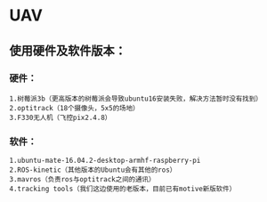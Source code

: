 # UAV

## 使用硬件及软件版本：
### 硬件：
    1.树莓派3b（更高版本的树莓派会导致ubuntu16安装失败，解决方法暂时没有找到）
    2.optitrack（18个摄像头，5x5的场地）
    3.F330无人机（飞控pix2.4.8）
          
### 软件：
    1.ubuntu-mate-16.04.2-desktop-armhf-raspberry-pi
    2.ROS-kinetic（其他版本的Ubuntu会有其他的ros）
    3.mavros（负责ros与optitrack之间的通讯）
    4.tracking tools（我们这边使用的老版本，目前已有motive新版软件）
